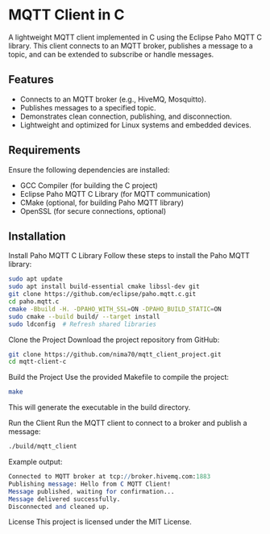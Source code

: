 # MQTT Client in C
A lightweight MQTT client implemented in C using the Eclipse Paho MQTT C library. This client connects to an MQTT broker, publishes a message to a topic, and can be extended to subscribe or handle messages.

## Features
- Connects to an MQTT broker (e.g., HiveMQ, Mosquitto).
- Publishes messages to a specified topic.
- Demonstrates clean connection, publishing, and disconnection.
- Lightweight and optimized for Linux systems and embedded devices.

## Requirements
Ensure the following dependencies are installed:

- GCC Compiler (for building the C project)
- Eclipse Paho MQTT C Library (for MQTT communication)
- CMake (optional, for building Paho MQTT library)
- OpenSSL (for secure connections, optional)

## Installation
Install Paho MQTT C Library
Follow these steps to install the Paho MQTT library:

```bash
sudo apt update
sudo apt install build-essential cmake libssl-dev git
git clone https://github.com/eclipse/paho.mqtt.c.git
cd paho.mqtt.c
cmake -Bbuild -H. -DPAHO_WITH_SSL=ON -DPAHO_BUILD_STATIC=ON
sudo cmake --build build/ --target install
sudo ldconfig  # Refresh shared libraries
```
Clone the Project
Download the project repository from GitHub:

```bash
git clone https://github.com/nima70/mqtt_client_project.git
cd mqtt-client-c
```
Build the Project
Use the provided Makefile to compile the project:

```bash
make
```
This will generate the executable in the build directory.

Run the Client
Run the MQTT client to connect to a broker and publish a message:

```bash
./build/mqtt_client
```
Example output:

```mathematica
Connected to MQTT broker at tcp://broker.hivemq.com:1883
Publishing message: Hello from C MQTT Client!
Message published, waiting for confirmation...
Message delivered successfully.
Disconnected and cleaned up.
```

License
This project is licensed under the MIT License. 